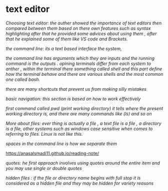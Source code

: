 # text editor
*Choosing text editor: the auther showed the importance of text editors then compared between them based on there own features such as syntax highlighting after that he provided some advices about using them , after that he explained some of them like VS code  and Brackets.*

 *the command line: its a text based interface the system,* 

*the command line has arguments which they are inputs and the running command is the outputs . opining terminals differ from each system to anther , within the terminal there something called shell and this part define how the terminal behave and there are various shells and the most common one called bash.*

*there are many shortcuts that prevent us from making silly mistakes*

*basic navigation: this section is based on how to work effectively* 

*first command called pwd (print working directory) it tells where the present working directory is, and there are many commands like (ls) and so on*

*More about files: ever thing is actually a file , a text file is a file , a directory is a file, other systems  such as windows case sensitive when comes to referring to files. Linux is not like this.* 

*spaces in the command line is how we separate them*

https://anasalsmadi11.github.io/reading-note/

*quotes: he first approach involves using quotes around the entire item and you may use single or double quotes*

*hidden files : if the file or directory name begins with full stop it is considered as a hidden file  and they may be hidden for variety reasons*
